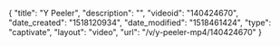 {
    "title": "Y Peeler",
    "description": "",
    "videoid": "140424670",
    "date_created": "1518120934",
    "date_modified": "1518461424",
    "type": "captivate",
    "layout": "video",
    "url": "\/v\/y-peeler-mp4\/140424670"
}
